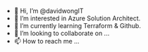 - 👋 Hi, I’m @davidwongIT
- 👀 I’m interested in Azure Solution Architect.
- 🌱 I’m currently learning Terraform & Github.
- 💞️ I’m looking to collaborate on ...
- 📫 How to reach me ...

<!---
davidwongIT/davidwongIT is a ✨ special ✨ repository because its `README.md` (this file) appears on your GitHub profile.
You can click the Preview link to take a look at your changes.
--->
